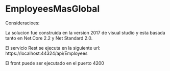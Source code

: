 # EmployeesMasGlobal

Consideracioes:

La solucion fue construida en la version 2017 de visual studio y esta basada tanto en Net.Core 2.2 y Net Standard 2.0.

El servicio Rest se ejecuta en la siguiente url: https://localhost:44324/api/Employees

El front puede ser ejecutado en el puerto 4200
